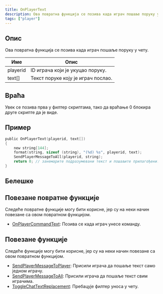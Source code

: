 ```yaml
---
title: OnPlayerText
description: Ова повратна функција се позива када играч пошаље поруку у чету.
tags: ["player"]
---
```


## Опис

Ова повратна функција се позива када играч пошаље поруку у чету.

| Име      | Опис                                     |
| -------- | ---------------------------------------- |
| playerid | ID играча који је укуцао поруку.         |
| text[]   | Текст поруке коју је играч послао.       |

## Враћа

Увек се позива прва у филтер скриптама, тако да враћање 0 блокира друге скрипте да је виде.

## Пример

```c
public OnPlayerText(playerid, text[])
{
    new string[144];
    format(string, sizeof (string), "(%d) %s", playerid, text);
    SendPlayerMessageToAll(playerid, string);
    return 0; // занемарите подразумевани текст и пошаљите прилагођени.
}
```

## Белешке

<TipNPCCallbacks />

## Повезане повратне функције

Следеће повратне функције могу бити корисне, јер су на неки начин повезане са овом повратном функцијом.

- [OnPlayerCommandText](OnPlayerCommandText): Позива се када играч унесе команду.

## Повезане функције

Следеће функције могу бити корисне, јер су на неки начин повезане са овом повратном функцијом.

- [SendPlayerMessageToPlayer](../functions/SendPlayerMessageToPlayer): Присили играча да пошаље текст само једном играчу.
- [SendPlayerMessageToAll](../functions/SendPlayerMessageToAll): Присили играча да пошаље текст свим играчима.
- [ToggleChatTextReplacement](../functions/ToggleChatTextReplacement): Пребацује филтер уноса у чету.

